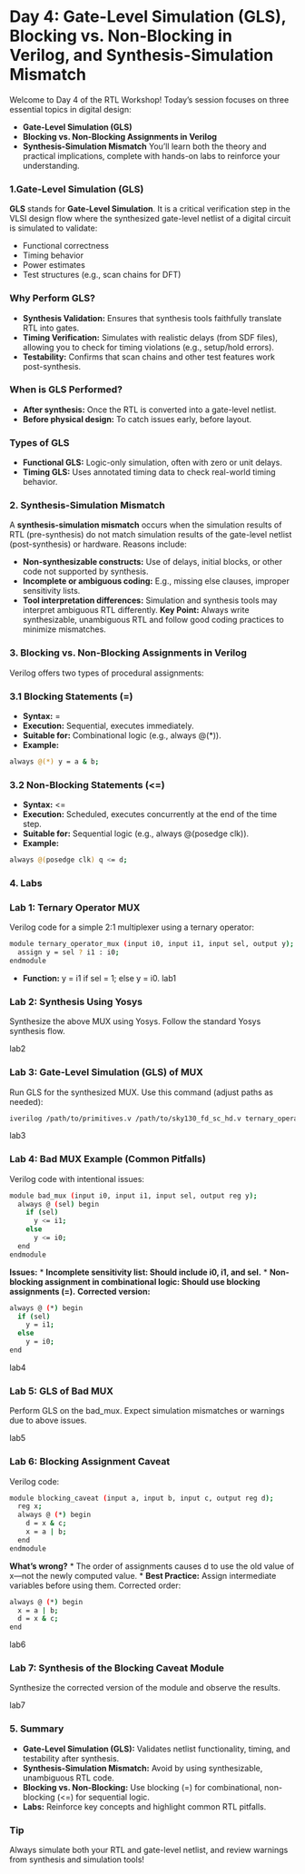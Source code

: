 # Day 4: Gate-Level Simulation (GLS), Blocking vs. Non-Blocking in Verilog, and Synthesis-Simulation Mismatch
Welcome to Day 4 of the RTL Workshop! Today’s session focuses on three essential topics in digital design:

* **Gate-Level Simulation (GLS)**
* **Blocking vs. Non-Blocking Assignments in Verilog**
* **Synthesis-Simulation Mismatch**
You’ll learn both the theory and practical implications, complete with hands-on labs to reinforce your understanding.

### 1.Gate-Level Simulation (GLS) ###
**GLS** stands for **Gate-Level Simulation**. It is a critical verification step in the VLSI design flow where the synthesized gate-level netlist of a digital circuit is simulated to validate:

* Functional correctness
* Timing behavior
* Power estimates
* Test structures (e.g., scan chains for DFT)
### Why Perform GLS?
* **Synthesis Validation:** Ensures that synthesis tools faithfully translate RTL into gates.
* **Timing Verification:** Simulates with realistic delays (from SDF files), allowing you to check for timing violations (e.g., setup/hold errors).
* **Testability:** Confirms that scan chains and other test features work post-synthesis.
### When is GLS Performed?
* **After synthesis:** Once the RTL is converted into a gate-level netlist.
* **Before physical design:** To catch issues early, before layout.
### Types of GLS
* **Functional GLS:** Logic-only simulation, often with zero or unit delays.
* **Timing GLS:** Uses annotated timing data to check real-world timing behavior.
### 2. Synthesis-Simulation Mismatch
A **synthesis-simulation mismatch** occurs when the simulation results of RTL (pre-synthesis) do not match simulation results of the gate-level netlist (post-synthesis) or hardware. Reasons include:

* **Non-synthesizable constructs:** Use of delays, initial blocks, or other code not supported by synthesis.
* **Incomplete or ambiguous coding:** E.g., missing else clauses, improper sensitivity lists.
* **Tool interpretation differences:** Simulation and synthesis tools may interpret ambiguous RTL differently.
**Key Point:** Always write synthesizable, unambiguous RTL and follow good coding practices to minimize mismatches.

### 3. Blocking vs. Non-Blocking Assignments in Verilog
Verilog offers two types of procedural assignments:

### 3.1 Blocking Statements (=)
* **Syntax:** =
* **Execution:** Sequential, executes immediately.
* **Suitable for:** Combinational logic (e.g., always @(*)).
* **Example:**
```bash
always @(*) y = a & b;
```
### 3.2 Non-Blocking Statements (<=)
* **Syntax:** <=
* **Execution:** Scheduled, executes concurrently at the end of the time step.
* **Suitable for:** Sequential logic (e.g., always @(posedge clk)).
* **Example:**
```bash
always @(posedge clk) q <= d;
```
### 4. Labs
### Lab 1: Ternary Operator MUX
Verilog code for a simple 2:1 multiplexer using a ternary operator:
```bash
module ternary_operator_mux (input i0, input i1, input sel, output y);
  assign y = sel ? i1 : i0;
endmodule
```
* **Function:** y = i1 if sel = 1; else y = i0.
lab1

### Lab 2: Synthesis Using Yosys
Synthesize the above MUX using Yosys.
Follow the standard Yosys synthesis flow.

lab2

### Lab 3: Gate-Level Simulation (GLS) of MUX
Run GLS for the synthesized MUX.
Use this command (adjust paths as needed):
```bash
iverilog /path/to/primitives.v /path/to/sky130_fd_sc_hd.v ternary_operator_mux.v testbench.v
```
lab3

### Lab 4: Bad MUX Example (Common Pitfalls)
Verilog code with intentional issues:
```bash
module bad_mux (input i0, input i1, input sel, output reg y);
  always @ (sel) begin
    if (sel)
      y <= i1;
    else 
      y <= i0;
  end
endmodule
```
**Issues:**
    * **Incomplete sensitivity list: Should include i0, i1, and sel.**
    * **Non-blocking assignment in combinational logic: Should use blocking assignments (=).**
**Corrected version:**
```bash
always @ (*) begin
  if (sel)
    y = i1;
  else
    y = i0;
end
```
lab4

### Lab 5: GLS of Bad MUX
Perform GLS on the bad_mux.
Expect simulation mismatches or warnings due to above issues.

lab5

### Lab 6: Blocking Assignment Caveat
Verilog code:
```bash
module blocking_caveat (input a, input b, input c, output reg d);
  reg x;
  always @ (*) begin
    d = x & c;
    x = a | b;
  end
endmodule
```
**What’s wrong?**
    * The order of assignments causes d to use the old value of x—not the newly computed value.
    * **Best Practice:** Assign intermediate variables before using them.
Corrected order:
```bash
always @ (*) begin
  x = a | b;
  d = x & c;
end
```
lab6

### Lab 7: Synthesis of the Blocking Caveat Module
Synthesize the corrected version of the module and observe the results.

lab7

### 5. Summary
* **Gate-Level Simulation (GLS):** Validates netlist functionality, timing, and testability after synthesis.
* **Synthesis-Simulation Mismatch:** Avoid by using synthesizable, unambiguous RTL code.
* **Blocking vs. Non-Blocking:** Use blocking (=) for combinational, non-blocking (<=) for sequential logic.
* **Labs:** Reinforce key concepts and highlight common RTL pitfalls.
### Tip

Always simulate both your RTL and gate-level netlist, and review warnings from synthesis and simulation tools!


